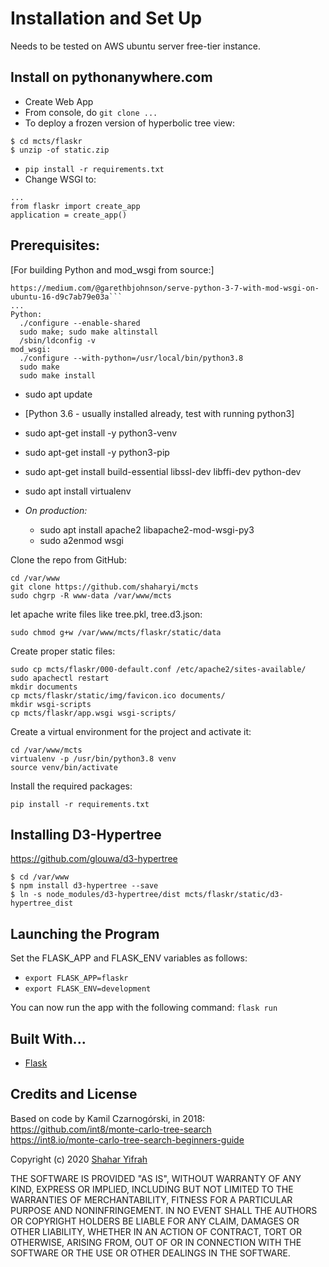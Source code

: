 # Installation and Set Up
Needs to be tested on AWS ubuntu server free-tier instance.

## Install on pythonanywhere.com
* Create Web App
* From console, do `git clone ...`
* To deploy a frozen version of hyperbolic tree view:
```
$ cd mcts/flaskr
$ unzip -of static.zip
```
* `pip install -r requirements.txt`
* Change WSGI to:
```
...
from flaskr import create_app
application = create_app()
```

## Prerequisites:
[For building Python and mod_wsgi from source:]
```
https://medium.com/@garethbjohnson/serve-python-3-7-with-mod-wsgi-on-ubuntu-16-d9c7ab79e03a```
...
Python:
  ./configure --enable-shared
  sudo make; sudo make altinstall
  /sbin/ldconfig -v
mod_wsgi:
  ./configure --with-python=/usr/local/bin/python3.8
  sudo make
  sudo make install
```
* sudo apt update
* [Python 3.6 - usually installed already, test with running python3]
* sudo apt-get install -y python3-venv
* sudo apt-get install -y python3-pip
* sudo apt-get install build-essential libssl-dev libffi-dev python-dev

* sudo apt install virtualenv
 * *On production:*
   * sudo apt install apache2 libapache2-mod-wsgi-py3
   * sudo a2enmod wsgi
  
Clone the repo from GitHub:
```
cd /var/www
git clone https://github.com/shaharyi/mcts
sudo chgrp -R www-data /var/www/mcts
```
let apache write files like tree.pkl, tree.d3.json:
```
sudo chmod g+w /var/www/mcts/flaskr/static/data
```

Create proper static files:
```
sudo cp mcts/flaskr/000-default.conf /etc/apache2/sites-available/
sudo apachectl restart
mkdir documents
cp mcts/flaskr/static/img/favicon.ico documents/
mkdir wsgi-scripts
cp mcts/flaskr/app.wsgi wsgi-scripts/
```

Create a virtual environment for the project and activate it:
```
cd /var/www/mcts
virtualenv -p /usr/bin/python3.8 venv
source venv/bin/activate
```

Install the required packages:
```
pip install -r requirements.txt
```

## Installing D3-Hypertree
https://github.com/glouwa/d3-hypertree
```
$ cd /var/www
$ npm install d3-hypertree --save
$ ln -s node_modules/d3-hypertree/dist mcts/flaskr/static/d3-hypertree_dist
```

## Launching the Program
Set the FLASK_APP and FLASK_ENV variables as follows:

* `export FLASK_APP=flaskr`
* `export FLASK_ENV=development`

You can now run the app with the following command: `flask run`

## Built With...
* [Flask](http://flask.pocoo.org/)

## Credits and License

Based on code by Kamil Czarnogórski, in 2018:  
https://github.com/int8/monte-carlo-tree-search  
https://int8.io/monte-carlo-tree-search-beginners-guide

Copyright (c) 2020 [Shahar Yifrah](https://github.com/shaharyi)

THE SOFTWARE IS PROVIDED "AS IS", WITHOUT WARRANTY OF ANY KIND, EXPRESS OR IMPLIED, INCLUDING BUT NOT LIMITED TO THE WARRANTIES OF MERCHANTABILITY, FITNESS FOR A PARTICULAR PURPOSE AND NONINFRINGEMENT. IN NO EVENT SHALL THE AUTHORS OR COPYRIGHT HOLDERS BE LIABLE FOR ANY CLAIM, DAMAGES OR OTHER LIABILITY, WHETHER IN AN ACTION OF CONTRACT, TORT OR OTHERWISE, ARISING FROM, OUT OF OR IN CONNECTION WITH THE SOFTWARE OR THE USE OR OTHER DEALINGS IN THE SOFTWARE.
